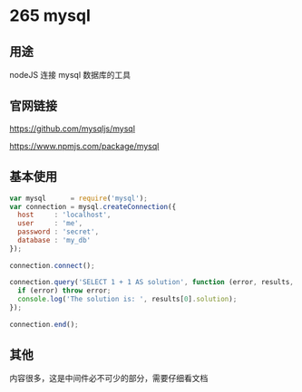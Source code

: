 # 265 mysql

## 用途

nodeJS 连接 mysql 数据库的工具

## 官网链接

https://github.com/mysqljs/mysql

https://www.npmjs.com/package/mysql

## 基本使用

```js
var mysql      = require('mysql');
var connection = mysql.createConnection({
  host     : 'localhost',
  user     : 'me',
  password : 'secret',
  database : 'my_db'
});
 
connection.connect();
 
connection.query('SELECT 1 + 1 AS solution', function (error, results, fields) {
  if (error) throw error;
  console.log('The solution is: ', results[0].solution);
});
 
connection.end();
```

## 其他

内容很多，这是中间件必不可少的部分，需要仔细看文档
